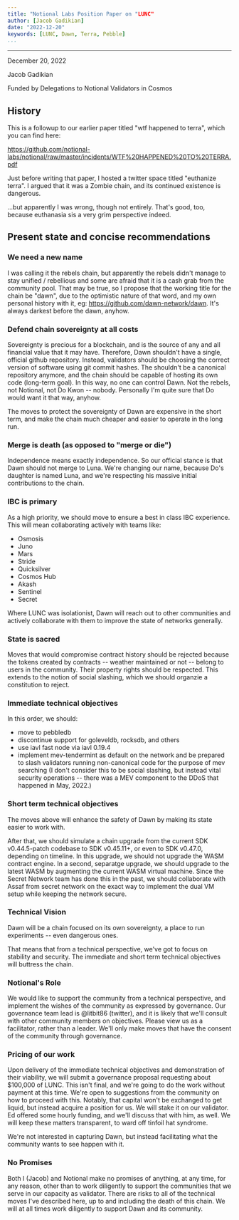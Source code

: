 ```yaml
---
title: "Notional Labs Position Paper on "LUNC"
author: [Jacob Gadikian]
date: "2022-12-20"
keywords: [LUNC, Dawn, Terra, Pebble]
...
```


---
December 20, 2022

Jacob Gadikian

Funded by Delegations to Notional Validators in Cosmos

## History

This is a followup to our earlier paper titled "wtf happened to terra", which you can find here:

https://github.com/notional-labs/notional/raw/master/incidents/WTF%20HAPPENED%20TO%20TERRA.pdf

Just before writing that paper, I hosted a twitter space titled "euthanize terra".  I argued that it was a Zombie chain, and its continued existence is dangerous.  

...but apparently I was wrong, though not entirely.  That's good, too, because euthanasia sis a very grim perspective indeed.  

## Present state and concise recommendations

### We need a new name

I was calling it the rebels chain, but apparently the rebels didn't manage to stay unified / rebellious and some are afraid that it is a cash grab from the community pool.  That may be true, so I propose that the working title for the chain be "dawn", due to the optimistic nature of that word, and my own personal history with it, eg: https://github.com/dawn-network/dawn.  It's always darkest before the dawn, anyhow.

### Defend chain sovereignty at all costs

Sovereignty is precious for a blockchain, and is the source of any and all financial value that it may have.  Therefore, Dawn shouldn't have a single, official github repository.  Instead, validators should be choosing the correct version of software using git commit hashes.  The shouldn't be a canonical repository anymore, and the chain should be capable of hosting its own code (long-term goal).  In this way, no one can control Dawn.  Not the rebels, not Notional, not Do Kwon -- nobody.  Personally I'm quite sure that Do would want it that way, anyhow.  

The moves to protect the sovereignty of Dawn are expensive in the short term, and make the chain much cheaper and easier to operate in the long run.

### Merge is death (as opposed to "merge or die")

Independence means exactly independence.  So our official stance is that Dawn should not merge to Luna.  We're changing our name, because Do's daughter is named Luna, and we're respecting his massive initial contributions to the chain. 

### IBC is primary

As a high priority, we should move to ensure a best in class IBC experience.  This will mean collaborating actively with teams like:

* Osmosis
* Juno
* Mars
* Stride
* Quicksilver
* Cosmos Hub
* Akash
* Sentinel
* Secret

Where LUNC was isolationist, Dawn will reach out to other communities and actively collaborate with them to improve the state of networks generally. 

### State is sacred

Moves that would compromise contract history should be rejected because the tokens created by contracts -- weather maintained or not -- belong to users in the community.  Their property rights should be respected.  This extends to the notion of social slashing, which we should organzie a constitution to reject.

### Immediate technical objectives

In this order, we should:

* move to pebbledb
* discontinue support for goleveldb, rocksdb, and others
* use iavl fast node via iavl 0.19.4
* implement mev-tendermint as default on the network and be prepared to slash validators running non-canonical code for the purpose of mev searching (I don't consider this to be social slashing, but instead vital security operations -- there was a MEV component to the DDoS that happened in May, 2022.)


### Short term technical objectives

The moves above will enhance the safety of Dawn by making its state easier to work with. 

After that, we should simulate a chain upgrade from the current SDK v0.44.5-patch codebase to SDK v0.45.11+, or even to SDK v0.47.0, depending on timeline.  In this upgrade, we should not upgrade the WASM contract engine.  In a second, separatge upgrade, we should upgrade to the latest WASM by augmenting the current WASM virtual machine.  Since the Secret Network team has done this in the past, we should collaborate with Assaf from secret network on the exact way to implement the dual VM setup while keeping the network secure.

### Technical Vision

Dawn will be a chain focused on its own sovereignty, a place to run experiments -- even dangerous ones.  

That means that from a technical perspective, we've got to focus on stability and security.  The immediate and short term technical objectives will buttress the chain.

### Notional's Role

We would like to support the community from a technical perspective, and implement the wishes of the community as expressed by governance.  Our governance team lead is @litbit86 (twitter), and it is likely that we'll consult with other community members on objectives.
Please view us as a facilitator, rather than a leader.  We'll only make moves that have the consent of the community through governance.

### Pricing of our work

Upon delivery of the immediate technical objectives and demonstration of their viability, we will submit a governance proposal requesting about $100,000 of LUNC.  This isn't final, and we're going to do the work without payment at this time.  We're open to suggestions from the community on how to proceed with this.  Notably, that capital won't be exchanged to get liquid, but instead acquire a position for us.  We will stake it on our validator.  Ed offered some hourly funding, and we'll discuss that with him, as well.  We will keep these matters transparent, to ward off tinfoil hat syndrome. 

We're not interested in capturing Dawn, but instead facilitating what the community wants to see happen with it.


### No Promises

Both I (Jacob) and Notional make no promises of anything, at any time, for any reason, other than to work diligently to support the communities that we serve in our capacity as validator. There are risks to all of the technical moves I've described here, up to and including the death of this chain.  We will at all times work diligently to support Dawn and its community.
